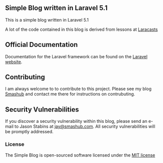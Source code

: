 ## Simple Blog written in Laravel 5.1

This is a simple blog written in Laravel 5.1 

A lot of the code contained in this blog is derived from lessons at [Laracasts](http://laracasts.com)

## Official Documentation

Documentation for the Laravel framework can be found on the [Laravel website](http://laravel.com/docs).

## Contributing

I am always welcome to to contribute to this project.  Please see my blog [Smashub](http://smashub.com) and contact me there for instructions on contrubuting.

## Security Vulnerabilities

If you discover a security vulnerability within this blog, please send an e-mail to Jason Stabins at jay@smashub.com. All security vulnerabilities will be promptly addressed.

### License

The Simple Blog is open-sourced software licensed under the [MIT license](http://opensource.org/licenses/MIT)

